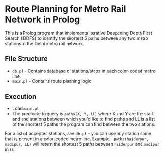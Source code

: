 # Route Planning for Metro Rail Network in Prolog

This is a Prolog program that implements Iterative Deepening Depth First Search (IDDFS) to identify the shortest 5 paths between any two metro stations in the Delhi metro rail network.

## File Structure

- `db.pl` - Contains database of stations/stops in each color-coded metro line.
- `main.pl` - Contains route planning logic

## Execution

- Load `main.pl`
- The predicate to query is `paths(X, Y, LL)` where X and Y are the start and end stations between which you'd like to find paths and LL is a list of the shortest 5 paths the program can find between the two stations. 

For a list of accepted stations, see `db.pl` - you can use any station name that is present in a color-coded metro line. Example - `paths(haiderpur, madipur, LL)` will return the shortest 5 paths between `haiderpur` and `madipur` in `LL`.